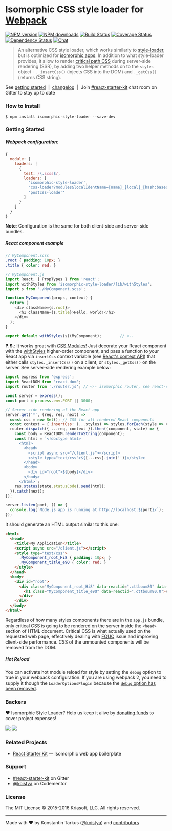 # Isomorphic CSS style loader for [Webpack](http://webpack.github.io)

[![NPM version](http://img.shields.io/npm/v/isomorphic-style-loader.svg?style=flat-square)](https://www.npmjs.com/package/isomorphic-style-loader)
[![NPM downloads](http://img.shields.io/npm/dm/isomorphic-style-loader.svg?style=flat-square)](https://www.npmjs.com/package/isomorphic-style-loader)
[![Build Status](http://img.shields.io/travis/kriasoft/isomorphic-style-loader/master.svg?style=flat-square)](https://travis-ci.org/kriasoft/isomorphic-style-loader)
[![Coverage Status](https://img.shields.io/coveralls/kriasoft/isomorphic-style-loader.svg?style=flat-square)](https://coveralls.io/github/kriasoft/isomorphic-style-loader)
[![Dependency Status](http://img.shields.io/david/kriasoft/isomorphic-style-loader.svg?style=flat-square)](https://david-dm.org/kriasoft/isomorphic-style-loader)
[![Chat](http://img.shields.io/badge/chat_room-%23react--starter--kit-blue.svg?style=flat-square)](https://gitter.im/kriasoft/react-starter-kit)

> An alternative CSS style loader, which works similarly to
> [style-loader](https://github.com/webpack/style-loader), but is optimized for
> [isomorphic apps](http://nerds.airbnb.com/isomorphic-javascript-future-web-apps/).
> In addition to what style-loader provides, it allow to render
> [critical path CSS](https://developers.google.com/web/fundamentals/performance/critical-rendering-path/)
> during server-side rendering (SSR), by adding two helper methods on to the
> `styles` object - `._insertCss()` (injects CSS into the DOM) and `._getCss()`
> (returns CSS string).

See [getting started](#getting-started) &nbsp;|&nbsp; [changelog](CHANGELOG.md) &nbsp;|&nbsp;
Join [#react-starter-kit](https://gitter.im/kriasoft/react-starter-kit) chat room on Gitter to stay
up to date

### How to Install

```
$ npm install isomorphic-style-loader --save-dev
```

### Getting Started

##### Webpack configuration:

```js
{
  module: {
    loaders: [
      {
        test: /\.scss$/,
        loaders: [
          'isomorphic-style-loader',
          'css-loader?modules&localIdentName=[name]_[local]_[hash:base64:3]',
          'postcss-loader'
        ]
      }
    ]
  }
}
```

**Note**: Configuration is the same for both client-side and server-side bundles.

##### React component example

```scss
// MyComponent.scss
.root { padding: 10px; }
.title { color: red; }
```

```js
// MyComponent.js
import React, { PropTypes } from 'react';
import withStyles from 'isomorphic-style-loader/lib/withStyles';
import s from './MyComponent.scss';

function MyComponent(props, context) {
  return (
    <div className={s.root}>
      <h1 className={s.title}>Hello, world!</h1>
    </div>
  );
}

export default withStyles(s)(MyComponent);        // <--
```

**P.S.**: It works great with [CSS Modules](https://github.com/css-modules/css-modules)!
Just decorate your React component with the [withStyles](https://github.com/kriasoft/isomorphic-style-loader/blob/master/src/withStyles.js)
higher-order component, and pass a function to your React app via `insertCss`
context variable (see [React's context API](https://facebook.github.io/react/docs/context))
that either calls `styles._insertCss()` on a client, or `styles._getCss()`
on the server. See server-side rendering example below:

```js
import express from 'express';
import ReactDOM from 'react-dom';
import router from './router.js'; // <-- isomorphic router, see react-starter-kit for example

const server = express();
const port = process.env.PORT || 3000;

// Server-side rendering of the React app
server.get('*', (req, res, next) =>
  const css = new Set(); // CSS for all rendered React components
  const context = { insertCss: (...styles) => styles.forEach(style => css.add(style._getCss())); };
  router.dispatch({ ...req, context }).then((component, state) => {
    const body = ReactDOM.renderToString(component);
    const html = `<!doctype html>
      <html>
        <head>
          <script async src="/client.js"></script>
          <style type="text/css">${[...css].join('')}</style>
        </head>
        <body>
          <div id="root">${body}</div>
        </body>
      </html>`;
    res.status(state.statusCode).send(html);
  }).catch(next);
});

server.listen(port, () => {
  console.log(`Node.js app is running at http://localhost:${port}/`);
});
```

It should generate an HTML output similar to this one:

```html
<html>
  <head>
    <title>My Application</title>
    <script async src="/client.js"></script>
    <style type="text/css">
      .MyComponent_root_Hi8 { padding: 10px; }
      .MyComponent_title_e9Q { color: red; }
    </style>
  </head>
  <body>
    <div id="root">
      <div class="MyComponent_root_Hi8" data-reactid=".cttboum80" data-react-checksum="564584530">
        <h1 class="MyComponent_title_e9Q" data-reactid=".cttboum80.0">Hello, World!</h1>
      </div>
    </div>
  </body>
</html>
```

Regardless of how many styles components there are in the `app.js` bundle,
only critical CSS is going to be rendered on the server inside the `<head>`
section of HTML document. Critical CSS is what actually used on the
requested web page, effectively dealing with [FOUC](https://en.wikipedia.org/wiki/Flash_of_unstyled_content)
issue and improving client-side performance. CSS of the unmounted components
will be removed from the DOM.

##### Hot Reload

You can activate hot module reload for style by setting the `debug` option to true in your webpack
configuration. If you are using webpack 2, you need to supply it though the `LoaderOptionsPlugin`
because the [`debug` option has been removed](https://gist.github.com/sokra/27b24881210b56bbaff7#loader-options--minimize).

### Backers

♥ Isomorphic Style Loader? Help us keep it alive by [donating funds](https://www.patreon.com/tarkus) to cover project expenses!

<a href="https://github.com/koistya" target="_blank">
  <img src="https://github.com/koistya.png?size=64">
</a>
<a href="https://www.patreon.com/bePatron?patAmt=25&amp;u=2475816" target="_blank">
  <img src="https://opencollective.com/static/images/become_backer.svg">
</a>

### Related Projects

 * [React Starter Kit](https://github.com/kriasoft/react-starter-kit) — Isomorphic web app boilerplate

### Support

 * [#react-starter-kit](https://gitter.im/kriasoft/react-starter-kit) on Gitter
 * [@koistya](https://www.codementor.io/koistya) on Codementor

### License

The MIT License © 2015-2016 Kriasoft, LLC. All rights reserved.

---
Made with ♥ by Konstantin Tarkus ([@koistya](https://twitter.com/koistya)) and [contributors](https://github.com/kriasoft/isomorphic-style-loader/graphs/contributors)